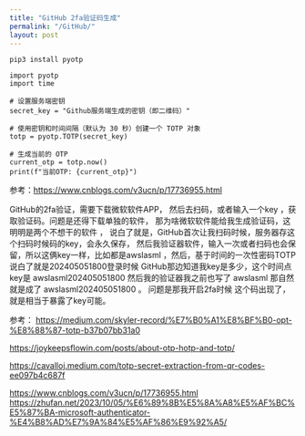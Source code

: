 ```yaml
---
title: "GitHub 2fa验证码生成"
permalink: "/GitHub/"
layout: post
---
```


```
pip3 install pyotp
```

```
import pyotp  
import time  
  
# 设置服务端密钥  
secret_key = "Github服务端生成的密钥（即二维码）"  
  
# 使用密钥和时间间隔（默认为 30 秒）创建一个 TOTP 对象  
totp = pyotp.TOTP(secret_key)  
  
# 生成当前的 OTP  
current_otp = totp.now()  
print(f"当前OTP: {current_otp}")
```
参考：https://www.cnblogs.com/v3ucn/p/17736955.html


GitHub的2fa验证，需要下载微软软件APP，
然后去扫码，或者输入一个key
，获取验证码。问题是还得下载单独的软件，
那为啥微软软件能给我生成验证码，这明明是两个不想干的软件
，
说白了就是，GitHub首次让我扫码时候，服务器存这个扫码时候码的key，会永久保存，
然后我验证器软件，输入一次或者扫码也会保留，所以这俩key一样，比如都是awslasml
，然后，基于时间的一次性密码TOTP
说白了就是202405051800登录时候
GitHub那边知道我key是多少，这个时间点key是
awslasml202405051800
然后我的验证器我之前也写了
awslasml
那自然就是成了
awslasml202405051800
。
问题是那我开启2fa时候 这个码出现了，就是相当于暴露了key可能。

参考：
https://medium.com/skyler-record/%E7%B0%A1%E8%BF%B0-opt-%E8%88%87-totp-b37b07bb31a0

https://joykeepsflowin.com/posts/about-otp-hotp-and-totp/

https://cavalloj.medium.com/totp-secret-extraction-from-qr-codes-ee097b4c687f

https://www.cnblogs.com/v3ucn/p/17736955.html
https://zhufan.net/2023/10/05/%E6%89%8B%E5%8A%A8%E5%AF%BC%E5%87%BA-microsoft-authenticator-%E4%B8%AD%E7%9A%84%E5%AF%86%E9%92%A5/
